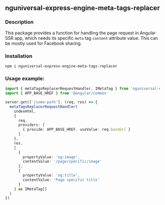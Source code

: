 ## nguniversal-express-engine-meta-tags-replacer

### Description
This package provides a function for handling the page request in
Angular SSR app, which needs its specific `meta` tag `content` attribute
value. This can be mostly used for Facebook sharing.

### Installation
```console
npm i nguniversal-express-engine-meta-tags-replacer
```

### Usage example:
```typescript
import { metaTagsReplacerRequestHandler, IMetaTag } from 'nguniversal-express-engine-meta-tags-replacer'
import { APP_BASE_HREF } from '@angular/common'

server.get(['/some-path'], (req, res) => {
  metaTagsReplacerRequestHandler(
    indexHtml,
    {
      req,
      providers: [
        { provide: APP_BASE_HREF, useValue: req.baseUrl }
      ]
    },
    res,
    [
      {
        propertyValue: 'og:image',
        contentValue: '/page/specific/image'
      },
      {
        propertyValue: 'og:title',
        contentValue: 'Page specific title'
      }
    ] as IMetaTag[]
  )
})
```
